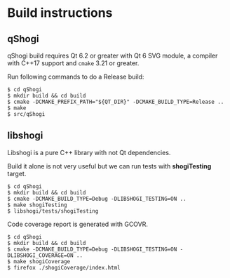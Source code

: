 # Build instructions

## qShogi

qShogi build requires Qt 6.2 or greater with Qt 6 SVG module, a compiler with C++17 support and ```cmake``` 3.21 or greater.

Run following commands to do a Release build:

```
$ cd qShogi
$ mkdir build && cd build
$ cmake -DCMAKE_PREFIX_PATH="${QT_DIR}" -DCMAKE_BUILD_TYPE=Release ..
$ make
$ src/qShogi
```

## libshogi

Libshogi is a pure C++ library with not Qt dependencies.

Build it alone is not very useful but we can run tests with **shogiTesting** target.

```
$ cd qShogi
$ mkdir build && cd build
$ cmake -DCMAKE_BUILD_TYPE=Debug -DLIBSHOGI_TESTING=ON ..
$ make shogiTesting
$ libshogi/tests/shogiTesting
```

Code coverage report is generated with GCOVR.

```
$ cd qShogi
$ mkdir build && cd build
$ cmake -DCMAKE_BUILD_TYPE=Debug -DLIBSHOGI_TESTING=ON -DLIBSHOGI_COVERAGE=ON ..
$ make shogiCoverage
$ firefox ./shogiCoverage/index.html
```
